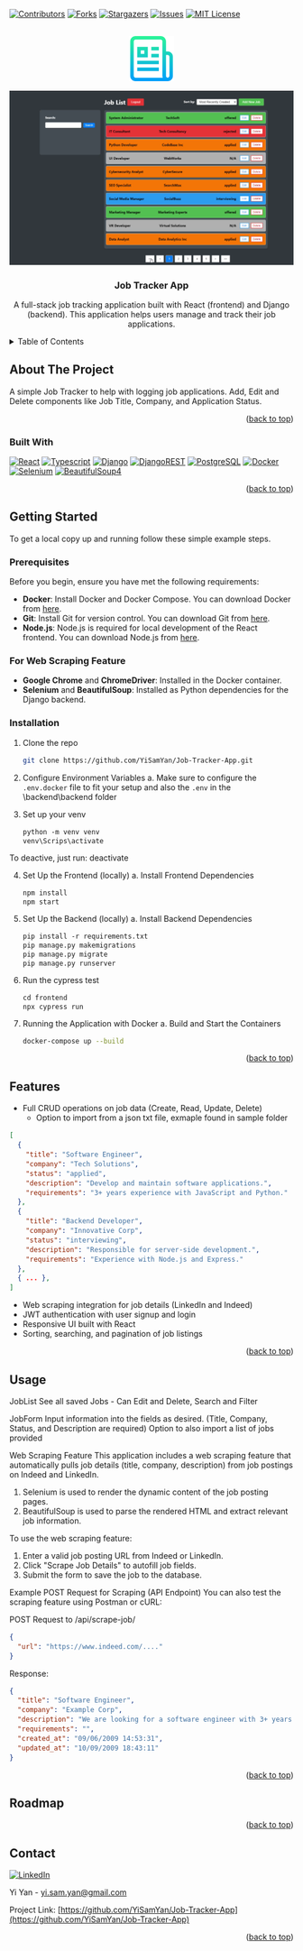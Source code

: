 <a id="readme-top"></a>

[![Contributors][contributors-shield]][contributors-url]
[![Forks][forks-shield]][forks-url]
[![Stargazers][stars-shield]][stars-url]
[![Issues][issues-shield]][issues-url]
[![MIT License][license-shield]][license-url]

<br />
<div align="center">
  <a href="https://github.com/YiSamYan/Job-Tracker-App">
    <img src="images/logo.png" alt="Logo" width="80" height="80">
  </a>

![Job Tracker Screen Shot](images/screenshot.png)

<h3 align="center">Job Tracker App</h3>

  <p align="center">
    A full-stack job tracking application built with React (frontend) and Django (backend). This application helps users manage and track their job applications.
  </p>
</div>

<!-- TABLE OF CONTENTS -->
<details>
  <summary>Table of Contents</summary>
  <ol>
    <li>
      <a href="#about-the-project">About The Project</a>
      <ul>
        <li><a href="#built-with">Built With</a></li>
      </ul>
    </li>
    <li>
      <a href="#getting-started">Getting Started</a>
      <ul>
        <li><a href="#prerequisites">Prerequisites</a></li>
        <li><a href="#installation">Installation</a></li>
      </ul>
    </li>
    <li><a href="#usage">Usage</a></li>
    <li><a href="#features">Features</a></li>
    <li><a href="#roadmap">Roadmap</a></li>
    <li><a href="#contact">Contact</a></li>
  </ol>
</details>

## About The Project

A simple Job Tracker to help with logging job applications. Add, Edit and Delete components like Job Title, Company, and Application Status.

<p align="right">(<a href="#readme-top">back to top</a>)</p>

### Built With

[![React][React.js]][React-url]
[![Typescript][ts]][Typescript-url]
[![Django][dj]][Django-url]
[![DjangoREST][djrest]][DjangoREST-url]
[![PostgreSQL][post]][PostgreSQL-url]
[![Docker][dock]][Docker-url]
[![Selenium][selenium]][Selenium-url]
[![BeautifulSoup4][bs4]][bs4-url]

<p align="right">(<a href="#readme-top">back to top</a>)</p>

<!-- GETTING STARTED -->

## Getting Started

To get a local copy up and running follow these simple example steps.

### Prerequisites

Before you begin, ensure you have met the following requirements:

- **Docker**: Install Docker and Docker Compose. You can download Docker from [here](https://www.docker.com/products/docker-desktop).
- **Git**: Install Git for version control. You can download Git from [here](https://git-scm.com/downloads).
- **Node.js**: Node.js is required for local development of the React frontend. You can download Node.js from [here](https://nodejs.org/).

### For Web Scraping Feature

- **Google Chrome** and **ChromeDriver**: Installed in the Docker container.
- **Selenium** and **BeautifulSoup**: Installed as Python dependencies for the Django backend.

### Installation

1. Clone the repo
   ```bash
   git clone https://github.com/YiSamYan/Job-Tracker-App.git
   ```
2. Configure Environment Variables
   a. Make sure to configure the `.env.docker` file to fit your setup and also the `.env` in the \backend\backend folder

3. Set up your venv

   ```Shell
   python -m venv venv
   venv\Scrips\activate
   ```

To deactive, just run: deactivate

4. Set Up the Frontend (locally)
   a. Install Frontend Dependencies

   ```Shell
   npm install
   npm start
   ```

5. Set Up the Backend (locally)
   a. Install Backend Dependencies

   ```Shell
   pip install -r requirements.txt
   pip manage.py makemigrations
   pip manage.py migrate
   pip manage.py runserver
   ```

6. Run the cypress test

   ```Shell
   cd frontend
   npx cypress run
   ```

7. Running the Application with Docker
   a. Build and Start the Containers
   ```bash
   docker-compose up --build
   ```

<p align="right">(<a href="#readme-top">back to top</a>)</p>

<!-- Features -->

## Features

- Full CRUD operations on job data (Create, Read, Update, Delete)
  - Option to import from a json txt file, exmaple found in sample folder

```json
[
  {
    "title": "Software Engineer",
    "company": "Tech Solutions",
    "status": "applied",
    "description": "Develop and maintain software applications.",
    "requirements": "3+ years experience with JavaScript and Python."
  },
  {
    "title": "Backend Developer",
    "company": "Innovative Corp",
    "status": "interviewing",
    "description": "Responsible for server-side development.",
    "requirements": "Experience with Node.js and Express."
  },
  { ... },
]
```

- Web scraping integration for job details (LinkedIn and Indeed)
- JWT authentication with user signup and login
- Responsive UI built with React
- Sorting, searching, and pagination of job listings

<p align="right">(<a href="#readme-top">back to top</a>)</p>

<!-- USAGE EXAMPLES -->

## Usage

JobList
See all saved Jobs - Can Edit and Delete, Search and Filter

JobForm
Input information into the fields as desired. (Title, Company, Status, and Description are required)
Option to also import a list of jobs provided

Web Scraping Feature
This application includes a web scraping feature that automatically pulls job details (title, company, description) from job postings on Indeed and LinkedIn.

1. Selenium is used to render the dynamic content of the job posting pages.
2. BeautifulSoup is used to parse the rendered HTML and extract relevant job information.

To use the web scraping feature:

1. Enter a valid job posting URL from Indeed or LinkedIn.
2. Click "Scrape Job Details" to autofill job fields.
3. Submit the form to save the job to the database.

Example POST Request for Scraping (API Endpoint)
You can also test the scraping feature using Postman or cURL:

POST Request to /api/scrape-job/

```json
{
  "url": "https://www.indeed.com/...."
}
```

Response:

```json
{
  "title": "Software Engineer",
  "company": "Example Corp",
  "description": "We are looking for a software engineer with 3+ years of experience...",
  "requirements": "",
  "created_at": "09/06/2009 14:53:31",
  "updated_at": "10/09/2009 18:43:11"
}
```

<p align="right">(<a href="#readme-top">back to top</a>)</p>

<!-- ROADMAP -->

## Roadmap

<p align="right">(<a href="#readme-top">back to top</a>)</p>

## Contact

[![LinkedIn][linkedin-shield]][linkedin-url]

Yi Yan - yi.sam.yan@gmail.com

Project Link: [https://github.com/YiSamYan/Job-Tracker-App](https://github.com/YiSamYan/Job-Tracker-App)

<p align="right">(<a href="#readme-top">back to top</a>)</p>

<!-- MARKDOWN LINKS & IMAGES -->
<!-- https://www.markdownguide.org/basic-syntax/#reference-style-links -->

[contributors-shield]: https://img.shields.io/github/contributors/YiSamYan/Job-Tracker-App.svg?style=for-the-badge
[contributors-url]: https://github.com/YiSamYan/Job-Tracker-App/graphs/contributors
[forks-shield]: https://img.shields.io/github/forks/YiSamYan/Job-Tracker-App.svg?style=for-the-badge
[forks-url]: https://github.com/YiSamYan/Job-Tracker-App/network/members
[stars-shield]: https://img.shields.io/github/stars/YiSamYan/Job-Tracker-App.svg?style=for-the-badge
[stars-url]: https://github.com/YiSamYan/Job-Tracker-App/stargazers
[issues-shield]: https://img.shields.io/github/issues/YiSamYan/Job-Tracker-App.svg?style=for-the-badge
[issues-url]: https://github.com/YiSamYan/Job-Tracker-App/issues
[license-shield]: https://img.shields.io/github/license/YiSamYan/Job-Tracker-App.svg?style=for-the-badge
[license-url]: https://github.com/YiSamYan/Job-Tracker-App/blob/master/LICENSE.txt
[linkedin-shield]: https://img.shields.io/badge/-LinkedIn-black.svg?style=for-the-badge&logo=linkedin&colorB=555
[linkedin-url]: https://www.linkedin.com/in/yi-s-yan/
[React.js]: https://img.shields.io/badge/React-20232A?style=for-the-badge&logo=react&logoColor=61DAFB
[React-url]: https://reactjs.org/
[ts]: https://img.shields.io/badge/typescript-%23007ACC.svg?style=for-the-badge&logo=typescript&logoColor=white
[typescript-url]: https://www.typescriptlang.org/
[dj]: https://img.shields.io/badge/django-%23092E20.svg?style=for-the-badge&logo=django&logoColor=white
[Django-url]: https://www.djangoproject.com/
[djrest]: https://img.shields.io/badge/DJANGO-REST-ff1709?style=for-the-badge&logo=django&logoColor=white&color=ff1709&labelColor=gray
[DjangoREST-url]: https://www.django-rest-framework.org/
[post]: https://img.shields.io/badge/postgres-%23316192.svg?style=for-the-badge&logo=postgresql&logoColor=white
[PostgreSQL-url]: https://www.postgresql.org/
[dock]: https://img.shields.io/badge/docker-%230db7ed.svg?style=for-the-badge&logo=docker&logoColor=white
[Docker-url]: https://www.docker.com/
[selenium]: https://img.shields.io/badge/-selenium-%43B02A?style=for-the-badge&logo=selenium&logoColor=white
[Selenium-url]: https://www.selenium.dev/
[bs4]: https://img.shields.io/badge/BeautifulSoup-gray?style=for-the-badge&color=gray
[bs4-url]: https://pypi.org/project/beautifulsoup4/
